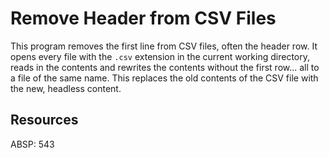 # Remove Header from CSV Files

This program removes the first line from CSV files, often the header row.  It opens every file with the `.csv` extension in the current working directory, reads in the contents and rewrites the contents without the first row...  all to a file of the same name.  This replaces the old contents of the CSV file with the new, headless content.

## Resources

ABSP:  543

